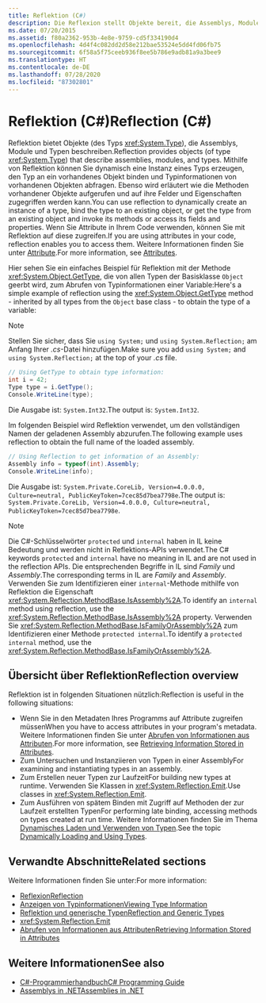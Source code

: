 ```yaml
---
title: Reflektion (C#)
description: Die Reflexion stellt Objekte bereit, die Assemblys, Module und Typen in C# beschreiben. Wenn Ihr Code Attribute enthält, ermöglicht die Reflexion Ihnen den Zugriff auf diese Attribute.
ms.date: 07/20/2015
ms.assetid: f80a2362-953b-4e8e-9759-cd5f334190d4
ms.openlocfilehash: 4d4f4c082dd2d58e212bae53524e5dd4fd06fb75
ms.sourcegitcommit: 6f58a5f75ceeb936f8ee5b786e9adb81a9a3bee9
ms.translationtype: HT
ms.contentlocale: de-DE
ms.lasthandoff: 07/28/2020
ms.locfileid: "87302801"
---
```

# <a name="reflection-c"></a><span data-ttu-id="2ac23-104">Reflektion (C#)</span><span class="sxs-lookup"><span data-stu-id="2ac23-104">Reflection (C#)</span></span>

<span data-ttu-id="2ac23-105">Reflektion bietet Objekte (des Typs <xref:System.Type>), die Assemblys, Module und Typen beschreiben.</span><span class="sxs-lookup"><span data-stu-id="2ac23-105">Reflection provides objects (of type <xref:System.Type>) that describe assemblies, modules, and types.</span></span> <span data-ttu-id="2ac23-106">Mithilfe von Reflektion können Sie dynamisch eine Instanz eines Typs erzeugen, den Typ an ein vorhandenes Objekt binden und Typinformationen von vorhandenen Objekten abfragen. Ebenso wird erläutert wie die Methoden vorhandener Objekte aufgerufen und auf ihre Felder und Eigenschaften zugegriffen werden kann.</span><span class="sxs-lookup"><span data-stu-id="2ac23-106">You can use reflection to dynamically create an instance of a type, bind the type to an existing object, or get the type from an existing object and invoke its methods or access its fields and properties.</span></span> <span data-ttu-id="2ac23-107">Wenn Sie Attribute in Ihrem Code verwenden, können Sie mit Reflektion auf diese zugreifen.</span><span class="sxs-lookup"><span data-stu-id="2ac23-107">If you are using attributes in your code, reflection enables you to access them.</span></span> <span data-ttu-id="2ac23-108">Weitere Informationen finden Sie unter [Attribute](../../../standard/attributes/index.md).</span><span class="sxs-lookup"><span data-stu-id="2ac23-108">For more information, see [Attributes](../../../standard/attributes/index.md).</span></span>

<span data-ttu-id="2ac23-109">Hier sehen Sie ein einfaches Beispiel für Reflektion mit der Methode <xref:System.Object.GetType>, die von allen Typen der Basisklasse `Object` geerbt wird, zum Abrufen von Typinformationen einer Variable:</span><span class="sxs-lookup"><span data-stu-id="2ac23-109">Here's a simple example of reflection using the <xref:System.Object.GetType> method - inherited by all types from the `Object` base class - to obtain the type of a variable:</span></span>

> [!NOTE]
> <span data-ttu-id="2ac23-110">Stellen Sie sicher, dass Sie `using System;` und `using System.Reflection;` am Anfang Ihrer *.cs*-Datei hinzufügen.</span><span class="sxs-lookup"><span data-stu-id="2ac23-110">Make sure you add `using System;` and `using System.Reflection;` at the top of your *.cs* file.</span></span>

```csharp
// Using GetType to obtain type information:
int i = 42;
Type type = i.GetType();
Console.WriteLine(type);
```

<span data-ttu-id="2ac23-111">Die Ausgabe ist: `System.Int32`.</span><span class="sxs-lookup"><span data-stu-id="2ac23-111">The output is: `System.Int32`.</span></span>

<span data-ttu-id="2ac23-112">Im folgenden Beispiel wird Reflektion verwendet, um den vollständigen Namen der geladenen Assembly abzurufen.</span><span class="sxs-lookup"><span data-stu-id="2ac23-112">The following example uses reflection to obtain the full name of the loaded assembly.</span></span>

```csharp
// Using Reflection to get information of an Assembly:
Assembly info = typeof(int).Assembly;
Console.WriteLine(info);
```

<span data-ttu-id="2ac23-113">Die Ausgabe ist: `System.Private.CoreLib, Version=4.0.0.0, Culture=neutral, PublicKeyToken=7cec85d7bea7798e`.</span><span class="sxs-lookup"><span data-stu-id="2ac23-113">The output is: `System.Private.CoreLib, Version=4.0.0.0, Culture=neutral, PublicKeyToken=7cec85d7bea7798e`.</span></span>

> [!NOTE]
> <span data-ttu-id="2ac23-114">Die C#-Schlüsselwörter `protected` und `internal` haben in IL keine Bedeutung und werden nicht in Reflektions-APIs verwendet.</span><span class="sxs-lookup"><span data-stu-id="2ac23-114">The C# keywords `protected` and `internal` have no meaning in IL and are not used in the reflection APIs.</span></span> <span data-ttu-id="2ac23-115">Die entsprechenden Begriffe in IL sind *Family* und *Assembly*.</span><span class="sxs-lookup"><span data-stu-id="2ac23-115">The corresponding terms in IL are *Family* and *Assembly*.</span></span> <span data-ttu-id="2ac23-116">Verwenden Sie zum Identifizieren einer `internal`-Methode mithilfe von Reflektion die Eigenschaft <xref:System.Reflection.MethodBase.IsAssembly%2A>.</span><span class="sxs-lookup"><span data-stu-id="2ac23-116">To identify an `internal` method using reflection, use the <xref:System.Reflection.MethodBase.IsAssembly%2A> property.</span></span> <span data-ttu-id="2ac23-117">Verwenden Sie <xref:System.Reflection.MethodBase.IsFamilyOrAssembly%2A> zum Identifizieren einer Methode `protected internal`.</span><span class="sxs-lookup"><span data-stu-id="2ac23-117">To identify a `protected internal` method, use the <xref:System.Reflection.MethodBase.IsFamilyOrAssembly%2A>.</span></span>

## <a name="reflection-overview"></a><span data-ttu-id="2ac23-118">Übersicht über Reflektion</span><span class="sxs-lookup"><span data-stu-id="2ac23-118">Reflection overview</span></span>

<span data-ttu-id="2ac23-119">Reflektion ist in folgenden Situationen nützlich:</span><span class="sxs-lookup"><span data-stu-id="2ac23-119">Reflection is useful in the following situations:</span></span>

- <span data-ttu-id="2ac23-120">Wenn Sie in den Metadaten Ihres Programms auf Attribute zugreifen müssen</span><span class="sxs-lookup"><span data-stu-id="2ac23-120">When you have to access attributes in your program's metadata.</span></span> <span data-ttu-id="2ac23-121">Weitere Informationen finden Sie unter [Abrufen von Informationen aus Attributen](../../../standard/attributes/retrieving-information-stored-in-attributes.md).</span><span class="sxs-lookup"><span data-stu-id="2ac23-121">For more information, see [Retrieving Information Stored in Attributes](../../../standard/attributes/retrieving-information-stored-in-attributes.md).</span></span>
- <span data-ttu-id="2ac23-122">Zum Untersuchen und Instanziieren von Typen in einer Assembly</span><span class="sxs-lookup"><span data-stu-id="2ac23-122">For examining and instantiating types in an assembly.</span></span>
- <span data-ttu-id="2ac23-123">Zum Erstellen neuer Typen zur Laufzeit</span><span class="sxs-lookup"><span data-stu-id="2ac23-123">For building new types at runtime.</span></span> <span data-ttu-id="2ac23-124">Verwenden Sie Klassen in <xref:System.Reflection.Emit>.</span><span class="sxs-lookup"><span data-stu-id="2ac23-124">Use classes in <xref:System.Reflection.Emit>.</span></span>
- <span data-ttu-id="2ac23-125">Zum Ausführen von spätem Binden mit Zugriff auf Methoden der zur Laufzeit erstellten Typen</span><span class="sxs-lookup"><span data-stu-id="2ac23-125">For performing late binding, accessing methods on types created at run time.</span></span> <span data-ttu-id="2ac23-126">Weitere Informationen finden Sie im Thema [Dynamisches Laden und Verwenden von Typen](../../../framework/reflection-and-codedom/dynamically-loading-and-using-types.md).</span><span class="sxs-lookup"><span data-stu-id="2ac23-126">See the topic [Dynamically Loading and Using Types](../../../framework/reflection-and-codedom/dynamically-loading-and-using-types.md).</span></span>

## <a name="related-sections"></a><span data-ttu-id="2ac23-127">Verwandte Abschnitte</span><span class="sxs-lookup"><span data-stu-id="2ac23-127">Related sections</span></span>

<span data-ttu-id="2ac23-128">Weitere Informationen finden Sie unter:</span><span class="sxs-lookup"><span data-stu-id="2ac23-128">For more information:</span></span>

- [<span data-ttu-id="2ac23-129">Reflexion</span><span class="sxs-lookup"><span data-stu-id="2ac23-129">Reflection</span></span>](../../../framework/reflection-and-codedom/reflection.md)
- [<span data-ttu-id="2ac23-130">Anzeigen von Typinformationen</span><span class="sxs-lookup"><span data-stu-id="2ac23-130">Viewing Type Information</span></span>](../../../framework/reflection-and-codedom/viewing-type-information.md)
- [<span data-ttu-id="2ac23-131">Reflektion und generische Typen</span><span class="sxs-lookup"><span data-stu-id="2ac23-131">Reflection and Generic Types</span></span>](../../../framework/reflection-and-codedom/reflection-and-generic-types.md)
- <xref:System.Reflection.Emit>
- [<span data-ttu-id="2ac23-132">Abrufen von Informationen aus Attributen</span><span class="sxs-lookup"><span data-stu-id="2ac23-132">Retrieving Information Stored in Attributes</span></span>](../../../standard/attributes/retrieving-information-stored-in-attributes.md)

## <a name="see-also"></a><span data-ttu-id="2ac23-133">Weitere Informationen</span><span class="sxs-lookup"><span data-stu-id="2ac23-133">See also</span></span>

- [<span data-ttu-id="2ac23-134">C#-Programmierhandbuch</span><span class="sxs-lookup"><span data-stu-id="2ac23-134">C# Programming Guide</span></span>](../index.md)
- [<span data-ttu-id="2ac23-135">Assemblys in .NET</span><span class="sxs-lookup"><span data-stu-id="2ac23-135">Assemblies in .NET</span></span>](../../../standard/assembly/index.md)
